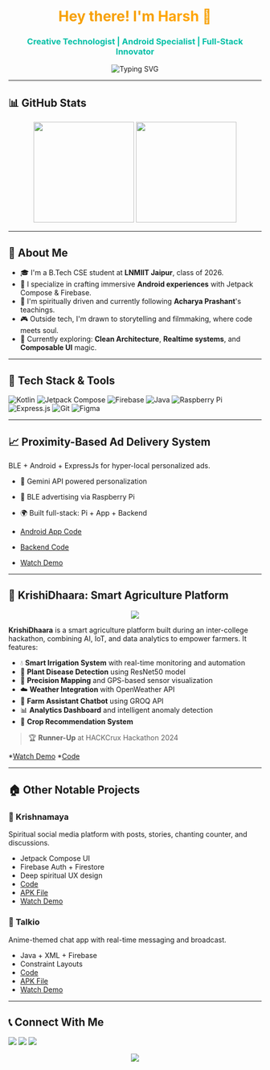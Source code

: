 <h1 align="center" style="color:#F7A000;">Hey there! I'm <span style="color:#FFA500;">Harsh</span> 👋</h1>
<h3 align="center" style="color:#00BFA6;">Creative Technologist | Android Specialist | Full-Stack Innovator</h3>

<p align="center">
  <img src="https://readme-typing-svg.demolab.com?font=Fira+Code&weight=500&pause=1000&color=F7A000&width=435&lines=Building+apps+that+matter...;Coding+with+intention+%26+design;Android+dev+%7C+IoT+enthusiast+%7C+Creator+forever" alt="Typing SVG" />
</p>

---

## 📊 GitHub Stats

<p align="center">
  <img src="https://github-readme-stats.vercel.app/api?username=harshjoshi004&show_icons=true&theme=radical" height="200"/>
  <img src="https://github-readme-streak-stats.herokuapp.com/?user=harshjoshi004&theme=radical" height="200"/>
</p>

---

## 🧠 About Me

* 🎓 I'm a B.Tech CSE student at **LNMIIT Jaipur**, class of 2026.
* 📱 I specialize in crafting immersive **Android experiences** with Jetpack Compose & Firebase.
* 🧘 I'm spiritually driven and currently following **Acharya Prashant**'s teachings.
* 🎮 Outside tech, I'm drawn to storytelling and filmmaking, where code meets soul.
* 🌱 Currently exploring: **Clean Architecture**, **Realtime systems**, and **Composable UI** magic.

---

## 🔧 Tech Stack & Tools

![Kotlin](https://img.shields.io/badge/-Kotlin-7F52FF?style=flat\&logo=kotlin\&logoColor=white)
![Jetpack Compose](https://img.shields.io/badge/-Jetpack%20Compose-4285F4?style=flat\&logo=android\&logoColor=white)
![Firebase](https://img.shields.io/badge/-Firebase-FFCA28?style=flat\&logo=firebase\&logoColor=black)
![Java](https://img.shields.io/badge/-Java-ED8B00?style=flat\&logo=java\&logoColor=white)
![Raspberry Pi](https://img.shields.io/badge/-RaspberryPi-C51A4A?style=flat\&logo=raspberrypi\&logoColor=white)
![Express.js](https://img.shields.io/badge/-Express.js-000000?style=flat\&logo=express\&logoColor=white)
![Git](https://img.shields.io/badge/-Git-F05032?style=flat\&logo=git\&logoColor=white)
![Figma](https://img.shields.io/badge/-Figma-F24E1E?style=flat\&logo=figma\&logoColor=white)

---

## 📈 Proximity-Based Ad Delivery System

BLE + Android + ExpressJs for hyper-local personalized ads.

* 🔹 Gemini API powered personalization
* 📶 BLE advertising via Raspberry Pi
* 🌍 Built full-stack: Pi + App + Backend

* [Android App Code](https://github.com/harshjoshi004/ctiot_android_app)
* [Backend Code](https://github.com/harshjoshi004/ctiot_backend)
* [Watch Demo](https://www.loom.com/share/cebae960d06542f287232f510a05924a?sid=356737e1-6886-4633-8e95-6f983de6dbb7)

---

## 🌿 KrishiDhaara: Smart Agriculture Platform

<p align="center">
  <img src="https://img.shields.io/badge/YouTube-Demo-red?style=for-the-badge&logo=youtube" />
</p>

**KrishiDhaara** is a smart agriculture platform built during an inter-college hackathon, combining AI, IoT, and data analytics to empower farmers. It features:

* 💧 **Smart Irrigation System** with real-time monitoring and automation
* 🌿 **Plant Disease Detection** using ResNet50 model
* 🔹 **Precision Mapping** and GPS-based sensor visualization
* ☁️ **Weather Integration** with OpenWeather API
* 🧠 **Farm Assistant Chatbot** using GROQ API
* 📊 **Analytics Dashboard** and intelligent anomaly detection
* 🌱 **Crop Recommendation System**

> 🏆 **Runner-Up** at HACKCrux Hackathon 2024

*[Watch Demo](https://youtu.be/s2302dVRVlo)
*[Code](https://github.com/SiddharthJiyani/KrishiDhaara)

---

## 🏠 Other Notable Projects

### 🙏 Krishnamaya

Spiritual social media platform with posts, stories, chanting counter, and discussions.

* Jetpack Compose UI
* Firebase Auth + Firestore
* Deep spiritual UX design
* [Code](https://github.com/harshjoshi004/Krishnamay)
* [APK File](https://drive.google.com/file/d/1-E61M3-bC8Iys9zo-WWiERjjsXC9NnVj/view)
* [Watch Demo](https://drive.google.com/file/d/1nD_MYagIg92nITRD9lGbw7xcMU-s8Nfv/view)

### 💬 Talkio

Anime-themed chat app with real-time messaging and broadcast.

* Java + XML + Firebase
* Constraint Layouts
* [Code](https://github.com/harshjoshi004/Talkio-ChattingApp)
* [APK File](https://drive.google.com/file/d/1gzKcFe3eHOGu1BLrXNCbrO3MI9aj4lWc/view?usp=sharing)
* [Watch Demo](https://www.loom.com/share/8c84848768fe4aa19a4d8841da7948c9?sid=f7e4804d-04bb-4e52-9a3a-31edb1c23596)

---

## 📞 Connect With Me

<p align="left">
  <a href="mailto:theharshjoshi2@gmail.com"><img src="https://img.shields.io/badge/Gmail-D14836?style=flat&logo=gmail&logoColor=white"/></a>
  <a href="https://www.linkedin.com/in/harsh-joshi-6a0509257/"><img src="https://img.shields.io/badge/LinkedIn-0A66C2?style=flat&logo=linkedin&logoColor=white"/></a>
  <a href="https://github.com/harshjoshi004"><img src="https://img.shields.io/badge/GitHub-100000?style=flat&logo=github&logoColor=white"/></a>
</p>

<p align="center">
  <img src="https://komarev.com/ghpvc/?username=harshjoshi004&label=Profile+Visitors" />
</p>
